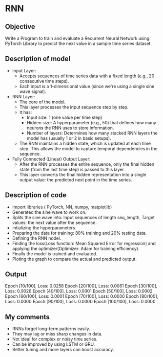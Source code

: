 # RNN 

## Objective
Write a Program to train and evaluate a Recurrent Neural Network using PyTorch Library to predict the next value in a sample time series dataset. 

## Description of model
- Input Layer:
    - Accepts sequences of time series data with a fixed length (e.g., 20 consecutive time steps).
    - Each input is a 1-dimensional value (since we're using a single sine wave signal).
- RNN Layer:
  - The core of the model.
  - This layer processes the input sequence step by step.
  - It has:
    - Input size: 1 (one value per time step)
    - Hidden size: A hyperparameter (e.g., 50) that defines how many neurons the RNN uses to store information.
    - Number of layers: Determines how many stacked RNN layers the model has (usually 1 or 2 in basic setups).
  - The RNN maintains a hidden state, which is updated at each time step. This allows the model to capture temporal dependencies in the sequence.
- Fully Connected (Linear) Output Layer:
  - After the RNN processes the entire sequence, only the final hidden state (from the last time step) is passed to this layer.
  - This layer converts the final hidden representation into a single output value: the predicted next point in the time series.

## Description of code
- Import libraries ( PyTorch, NN, numpy, matplotlib)
- Generated the sine wave to work on.
- Splits the sine wave into: Input sequences of length seq_length, Target values: the next value after the sequence.
- Intializing the hyperparameters.
- Preparing the data for training: 80% training and 20% testing data.
- Defining the RNN nodel.
- Finding the loss(Loss function: Mean Squared Error for regression) and applying the optimizer(Optimizer: Adam for training efficiency).
- Finally the model is trained and evaluated.
- Ploting the graph to compare the actual and predicted output.

## Output
Epoch [10/100], Loss: 0.0258
Epoch [20/100], Loss: 0.0061
Epoch [30/100], Loss: 0.0026
Epoch [40/100], Loss: 0.0001
Epoch [50/100], Loss: 0.0002
Epoch [60/100], Loss: 0.0001
Epoch [70/100], Loss: 0.0000
Epoch [80/100], Loss: 0.0000
Epoch [90/100], Loss: 0.0000
Epoch [100/100], Loss: 0.0000

## My comments
- RNNs forget long-term patterns easily.
- They may lag or miss sharp changes in data.
- Not ideal for complex or noisy time series.
- Can be improved by using LSTM or GRU.
- Better tuning and more layers can boost accuracy.
